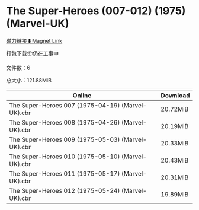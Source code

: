 # The Super-Heroes (007-012) (1975) (Marvel-UK)

[磁力链接⬇Magnet Link](magnet:?xt=urn:btih:8b9012b3305bcc853ecfd0c966fe65c6e31a239a&dn=The%20Super-Heroes%20%28007-012%29%20%281975%29%20%28Marvel-UK%29)

打包下载📦仍在工事中

文件数：6

总大小：121.88MiB

Online | Download
--- | ---
The Super-Heroes 007 (1975-04-19) (Marvel-UK).cbr | 20.72MiB
The Super-Heroes 008 (1975-04-26) (Marvel-UK).cbr | 20.19MiB
The Super-Heroes 009 (1975-05-03) (Marvel-UK).cbr | 20.33MiB
The Super-Heroes 010 (1975-05-10) (Marvel-UK).cbr | 20.43MiB
The Super-Heroes 011 (1975-05-17) (Marvel-UK).cbr | 20.31MiB
The Super-Heroes 012 (1975-05-24) (Marvel-UK).cbr | 19.89MiB